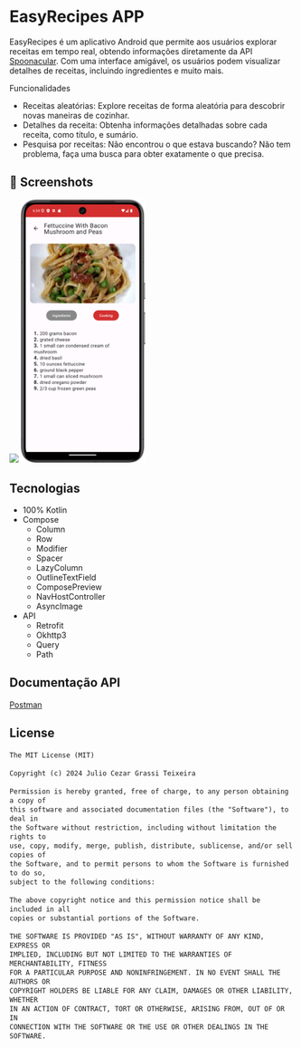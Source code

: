# EasyRecipes APP
EasyRecipes é um aplicativo Android que permite aos usuários explorar receitas em tempo real, obtendo informações diretamente da API [Spoonacular](https://spoonacular.com/food-api). Com uma interface amigável, os usuários podem visualizar detalhes de receitas, incluindo ingredientes e muito mais.

Funcionalidades
- Receitas aleatórias: Explore receitas de forma aleatória para descobrir novas maneiras de cozinhar.
- Detalhes da receita: Obtenha informações detalhadas sobre cada receita, como título, e sumário.
- Pesquisa por receitas: Não encontrou o que estava buscando? Não tem problema, faça uma busca para obter exatamente o que precisa.

## :camera_flash: Screenshots
<!-- You can add more screenshots here if you like -->
<img src="https://github.com/jcezart/EasyRecipes/blob/master/easyrecipes1.png" width=220/> <img src="https://github.com/jcezart/EasyRecipes/blob/master/easyrecipes2.png" width=220/> 

## Tecnologias
- 100% Kotlin
- Compose
  - Column
  - Row
  - Modifier
  - Spacer
  - LazyColumn
  - OutlineTextField
  - ComposePreview
  - NavHostController
  - AsyncImage
- API
  - Retrofit
  - Okhttp3
  - Query
  - Path

## Documentação API
[Postman](https://www.postman.com/spoonacular-api/)
## License
```
The MIT License (MIT)

Copyright (c) 2024 Julio Cezar Grassi Teixeira

Permission is hereby granted, free of charge, to any person obtaining a copy of
this software and associated documentation files (the "Software"), to deal in
the Software without restriction, including without limitation the rights to
use, copy, modify, merge, publish, distribute, sublicense, and/or sell copies of
the Software, and to permit persons to whom the Software is furnished to do so,
subject to the following conditions:

The above copyright notice and this permission notice shall be included in all
copies or substantial portions of the Software.

THE SOFTWARE IS PROVIDED "AS IS", WITHOUT WARRANTY OF ANY KIND, EXPRESS OR
IMPLIED, INCLUDING BUT NOT LIMITED TO THE WARRANTIES OF MERCHANTABILITY, FITNESS
FOR A PARTICULAR PURPOSE AND NONINFRINGEMENT. IN NO EVENT SHALL THE AUTHORS OR
COPYRIGHT HOLDERS BE LIABLE FOR ANY CLAIM, DAMAGES OR OTHER LIABILITY, WHETHER
IN AN ACTION OF CONTRACT, TORT OR OTHERWISE, ARISING FROM, OUT OF OR IN
CONNECTION WITH THE SOFTWARE OR THE USE OR OTHER DEALINGS IN THE SOFTWARE.
```
